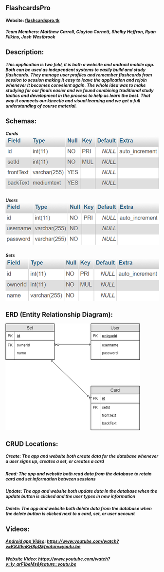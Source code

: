 ## FlashcardsPro

#### Website: [flashcardspro.tk](http://flashcardspro.tk)

##### Team Members: Matthew Carroll, Clayton Cornett, Shelby Heffron, Ryan Filkins, Josh Westbrook

## Description:
##### This application is two fold, it is both a website and android mobile app. Both can be used as independent systems to easily build and study flashcards. They manage user profiles and remember flashcards from session to session making it easy to leave the application and rejoin whenever it becomes conveient again. The whole idea was to make studying for our finals easier and we found combining traditional study tactics and development in the process to help us learn the best. That way it connects our kinectic and visual learning and we get a full understanding of course material. 

## Schemas:
##### Cards ![cards schema](https://github.com/smheffron/FlashcardsPro/blob/master/Assets/card_schema.png)
##### Users ![users schema](https://github.com/smheffron/FlashcardsPro/blob/master/Assets/user_schema.png)
##### Sets ![sets schema](https://github.com/smheffron/FlashcardsPro/blob/master/Assets/set_schema.png)

## ERD (Entity Relationship Diagram):
![ERD diagram](https://github.com/smheffron/FlashcardsPro/blob/master/Assets/ERD.png)

## CRUD Locations:
##### Create: The app and website both create data for the database whenever a user signs up, creates a set, or creates a card
##### Read: The app and website both read data from the database to retain card and set information between sessions
##### Update: The app and website both update data in the database when the update button is clicked and the user types in new information
##### Delete: The app and website both delete data from the database when the delete button is clicked next to a card, set, or user account

## Videos:
##### [Android app Video](https://www.youtube.com/watch?v=K8JtEnKH8pQ&feature=youtu.be): https://www.youtube.com/watch?v=K8JtEnKH8pQ&feature=youtu.be

##### [Website Video](https://www.youtube.com/watch?v=Iy_qrF1beMs&feature=youtu.be): https://www.youtube.com/watch?v=Iy_qrF1beMs&feature=youtu.be
